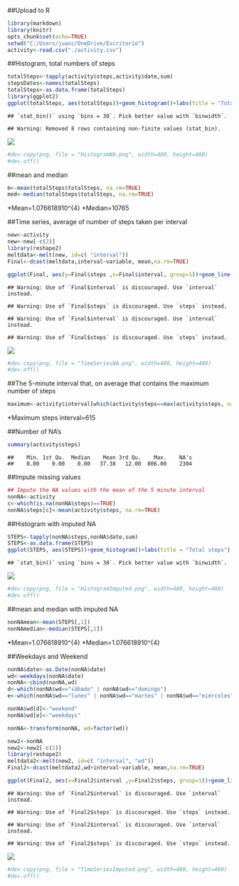 \#\#Upload to R

``` r
library(markdown)
library(knitr)
opts_chunk$set(echo=TRUE)
setwd("C:/Users/juanc/OneDrive/Escritorio")
activity<-read.csv("./activity.csv")
```

\#\#Histogram, total numbers of steps

``` r
totalSteps<-tapply(activity$steps,activity$date,sum)
stepsDates<-names(totalSteps)
totalSteps<-as.data.frame(totalSteps)
library(ggplot2)
ggplot(totalSteps, aes(totalSteps))+geom_histogram()+labs(title = "Total steps") + labs(x = "Steps")
```

    ## `stat_bin()` using `bins = 30`. Pick better value with `binwidth`.

    ## Warning: Removed 8 rows containing non-finite values (stat_bin).

![](PA1_template1_files/figure-markdown_github/unnamed-chunk-2-1.png)

``` r
#dev.copy(png, file = "HistogramNA.png", width=480, height=480) 
#dev.off() 
```

\#\#mean and median

``` r
m<-mean(totalSteps$totalSteps, na.rm=TRUE)
med<-median(totalSteps$totalSteps, na.rm=TRUE)
```

*Mean=1.076618910^{4} *Median=10765

\#\#Time series, average of number of steps taken per interval

``` r
new<-activity
new<-new[-c(2)]
library(reshape2)
meltdata<-melt(new, id=c( "interval"))
Final<-dcast(meltdata,interval~variable, mean,na.rm=TRUE)

ggplot(Final, aes(y=Final$steps ,x=Final$interval, group=1))+geom_line()+geom_point()+labs(title = "Time Series Steps") + labs(x = "Interval")+labs(y="Steps")
```

    ## Warning: Use of `Final$interval` is discouraged. Use `interval` instead.

    ## Warning: Use of `Final$steps` is discouraged. Use `steps` instead.

    ## Warning: Use of `Final$interval` is discouraged. Use `interval` instead.

    ## Warning: Use of `Final$steps` is discouraged. Use `steps` instead.

![](PA1_template1_files/figure-markdown_github/unnamed-chunk-4-1.png)

``` r
#dev.copy(png, file = "TimeSeriesNA.png", width=480, height=480) 
#dev.off() 
```

\#\#The 5-minute interval that, on average that contains the maximum
number of steps

``` r
maximum<-activity$interval[which(activity$steps==max(activity$steps, na.rm=TRUE))]
```

\*Maximum steps interval=615

\#\#Number of NA’s

``` r
summary(activity$steps)
```

    ##    Min. 1st Qu.  Median    Mean 3rd Qu.    Max.    NA's 
    ##    0.00    0.00    0.00   37.38   12.00  806.00    2304

\#\#Impute missing values

``` r
## Impute the NA values with the mean of the 5 minute interval
nonNA<-activity
c<-which(is.na(nonNA$steps)==TRUE)
nonNA$steps[c]<-mean(activity$steps, na.rm=TRUE) 
```

\#\#Histogram with imputed NA

``` r
STEPS<-tapply(nonNA$steps,nonNA$date,sum)
STEPS<-as.data.frame(STEPS)
ggplot(STEPS, aes(STEPS))+geom_histogram()+labs(title = "Total steps") + labs(x = "Steps")
```

    ## `stat_bin()` using `bins = 30`. Pick better value with `binwidth`.

![](PA1_template1_files/figure-markdown_github/unnamed-chunk-8-1.png)

``` r
#dev.copy(png, file = "HistogramImputed.png", width=480, height=480) 
#dev.off() 
```

\#\#mean and median with imputed NA

``` r
nonNAmean<-mean(STEPS[,1])
nonNAmedian<-median(STEPS[,1])
```

*Mean=1.076618910^{4} *Median=1.076618910^{4}

\#\#Weekdays and Weekend

``` r
nonNA$date<-as.Date(nonNA$date)
wd<-weekdays(nonNA$date)
nonNA<-cbind(nonNA,wd)
d<-which(nonNA$wd=="sábado" | nonNA$wd=="domingo")
e<-which(nonNA$wd=="lunes" | nonNA$wd=="martes" | nonNA$wd=="miércoles" | nonNA$wd=="jueves" | nonNA$wd=="viernes")

nonNA$wd[d]<-"weekend"
nonNA$wd[e]<-"weekdays"

nonNA<-transform(nonNA, wd=factor(wd))

new2<-nonNA
new2<-new2[-c(2)]
library(reshape2)
meltdata2<-melt(new2, id=c( "interval", "wd"))
Final2<-dcast(meltdata2,wd+interval~variable, mean,na.rm=TRUE)

ggplot(Final2, aes(x=Final2$interval ,y=Final2$steps, group=1))+geom_line()+geom_point()+facet_grid(. ~ wd)+labs(title = "Time Series Steps") + labs(x = "5 minute interval")+labs(y="Steps")
```

    ## Warning: Use of `Final2$interval` is discouraged. Use `interval` instead.

    ## Warning: Use of `Final2$steps` is discouraged. Use `steps` instead.

    ## Warning: Use of `Final2$interval` is discouraged. Use `interval` instead.

    ## Warning: Use of `Final2$steps` is discouraged. Use `steps` instead.

![](PA1_template1_files/figure-markdown_github/unnamed-chunk-10-1.png)

``` r
#dev.copy(png, file = "TimeSeriesImputed.png", width=480, height=480) 
#dev.off() 
```
